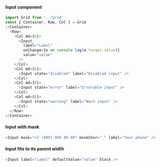 #### Input component

```js
import Grid from '../Grid'
const { Container, Row, Col } = Grid
;<Container>
  <Row>
    <Col md={6}>
      <Input
        label="Label"
        onChange={e => console.log(e.target.value)}
        value="value"
      />
    </Col>
    <Col md={6}>
      <Input state="disabled" label="Disabled input" />
    </Col>
    <Col md={6}>
      <Input state="error" label="Errorable input" />
    </Col>
    <Col md={6}>
      <Input state="warning" label="Warn input" />
    </Col>
  </Row>
</Container>
```

#### Input with mask

```js
<Input mask="+7 (999) 999 99 99" maskChar="_" label="Your phone" />
```

#### Input fits to its parent width

```js
<Input label="Label" defaultValue="value" block />
```
